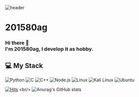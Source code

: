 
![header](https://capsule-render.vercel.app/api?type=waving&color=0:EEFF00,100:a82da8&height=300&section=header&text=WELCOME&fontSize=40)
<br/>
# 201580ag
### Hi there 👋 </br>I'm 201580ag, I develop it as hobby.

## 💻 My Stack
<img alt="Python" src ="https://img.shields.io/badge/Python-3776AB.svg?&style=for-the-badge&logo=Python&logoColor=white"/> 
<img alt="C" src ="https://img.shields.io/badge/C-8B9CC.svg?&style=for-the-badge&logo=C&logoColor=white"/>
<img alt="C++" src ="https://img.shields.io/badge/C++-00599C.svg?&style=for-the-badge&logo=c++&logoColor=white"/> 
<img alt="Node.js" src ="https://img.shields.io/badge/Node.js-339933.svg?&style=for-the-badge&logo=Node.js&logoColor=black"/> 

<img alt="Linux" src ="https://img.shields.io/badge/Linux-FCC624.svg?&style=for-the-badge&logo=Linux&logoColor=white"/> 
<img alt="Kali Linux" src ="https://img.shields.io/badge/Kali Linux-557C94.svg?&style=for-the-badge&logo=Kali Linux&logoColor=white"/> 
<img alt="Ubuntu" src ="https://img.shields.io/badge/Ubuntu-E95420.svg?&style=for-the-badge&logo=Ubuntu&logoColor=black"/>

[![Hits](https://hits.seeyoufarm.com/api/count/incr/badge.svg?url=https%3A%2F%2Fgithub.com%2F201580ag%2F&count_bg=%2379C83D&title_bg=%23555555&icon=github.svg&icon_color=%23E7E7E7&title=GITHUB&edge_flat=false)]([https://hits.seeyoufarm.com](https://github.com/201580ag/))
<br/>
![Anurag's GitHub stats](https://github-readme-stats.vercel.app/api?username=201580ag&show_icons=true&theme=great-gatsby)
